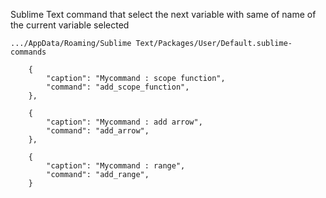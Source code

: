 Sublime Text command that select the next variable with same of name of the current variable selected

	.../AppData/Roaming/Sublime Text/Packages/User/Default.sublime-commands

```
	{
		"caption": "Mycommand : scope function",
		"command": "add_scope_function",
	},

	{
		"caption": "Mycommand : add arrow",
		"command": "add_arrow",
	},

	{
		"caption": "Mycommand : range",
		"command": "add_range",
	}
```
